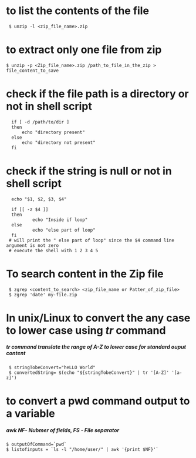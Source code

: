 # to list the contents of the file 

```
 $ unzip -l <zip_file_name>.zip
```

# to extract only one file from zip

```
$ unzip -p <Zip_file_name>.zip /path_to_file_in_the_zip > file_content_to_save
```

# check if the file path is a directory or not in shell script

```
  if [ -d /path/to/dir ]   
  then 
      echo "directory present"
  else
      echo "directory not present"
  fi
```  

# check if the string is null or not in shell script
```
  echo "$1, $2, $3, $4"

  if [[ -z $4 ]]
  then
          echo "Inside if loop"
  else
          echo "else part of loop"
  fi
 # will print the " else part of loop" since the $4 command line argument is not zero
 # execute the shell with 1 2 3 4 5 
```

# To search content in the Zip file
```
 $ zgrep <content_to_search> <zip_file_name or Patter_of_zip_file>
 $ zgrep 'date' my-file.zip
 ```

# In unix/Linux to convert the any case to lower case using *tr* command
##### tr command translate the range of A-Z to lower case for standard ouput content
```
 $ stringTobeConvert="heLLO World"
 $ convertedString= $(echo "${stringTobeConvert}" | tr '[A-Z]' '[a-z]')
```

# to convert a pwd command output to a variable
##### awk NF- Nubmer of fields, FS - File separator
```
$ outputOfCommand=`pwd`
$ listofinputs = `ls -l "/home/user/" | awk '{print $NF}'`
```

